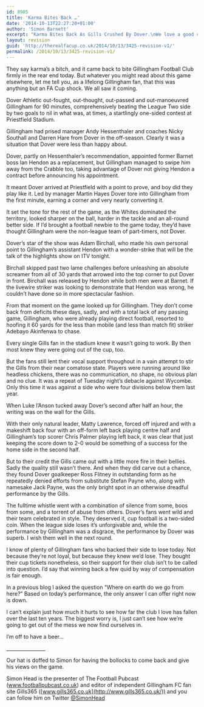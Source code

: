 ```yaml
---
id: 8905
title: 'Karma Bites Back …'
date: '2014-10-13T22:27:20+01:00'
author: 'Simon Barnett'
excerpt: "Karma Bites Back As Gills Crushed By Dover.\nWe love a good cup shock and they were a little short in Round 1. Gills365 man Simon Head puts his misery to one side to give us the gory details."
layout: revision
guid: 'http://therealfacup.co.uk/2014/10/13/3425-revision-v1/'
permalink: /2014/10/13/3425-revision-v1/
---
```


They say karma’s a bitch, and it came back to bite Gillingham Football Club firmly in the rear end today. But whatever you might read about this game elsewhere, let me tell you, as a lifelong Gillingham fan, that this was anything but an FA Cup shock. We all saw it coming.

Dover Athletic out-fought, out-thought, out-passed and out-manoeuvred Gillingham for 90 minutes, comprehensively beating the League Two side by two goals to nil in what was, at times, a startlingly one-sided contest at Priestfield Stadium.

Gillingham had prised manager Andy Hessenthaler and coaches Nicky Southall and Darren Hare from Dover in the off-season. Clearly it was a situation that Dover were less than happy about.

Dover, partly on Hessenthaler’s recommendation, appointed former Barnet boss Ian Hendon as a replacement, but Gillingham managed to swipe him away from the Crabble too, taking advantage of Dover not giving Hendon a contract before announcing his appointment.

It meant Dover arrived at Priestfield with a point to prove, and boy did they play like it. Led by manager Martin Hayes Dover tore into Gillingham from the first minute, earning a corner and very nearly converting it.

It set the tone for the rest of the game, as the Whites dominated the territory, looked sharper on the ball, harder in the tackle and an all-round better side. If I’d brought a football newbie to the game today, they’d have thought Gillingham were the non-league team of part-timers, not Dover.

Dover’s star of the show was Adam Birchall, who made his own personal point to Gillingham’s assistant Hendon with a wonder-strike that will be the talk of the highlights show on ITV tonight.

Birchall skipped past two lame challenges before unleashing an absolute screamer from all of 30 yards that arrowed into the top corner to put Dover in front. Birchall was released by Hendon while both men were at Barnet. If the livewire striker was looking to demonstrate that Hendon was wrong, he couldn’t have done so in more spectacular fashion.

From that moment on the game looked up for Gillingham. They don’t come back from deficits these days, sadly, and with a total lack of any passing game, Gillingham, who were already playing direct football, resorted to hoofing it 60 yards for the less than mobile (and less than match fit) striker Adebayo Akinfenwa to chase.

Every single Gills fan in the stadium knew it wasn’t going to work. By then most knew they were going out of the cup, too.

But the fans still lent their vocal support throughout in a vain attempt to stir the Gills from their near comatose state. Players were running around like headless chickens, there was no communication, no shape, no obvious plan and no clue. It was a repeat of Tuesday night’s debacle against Wycombe. Only this time it was against a side who were four divisions below them last year.

When Luke I’Anson tucked away Dover’s second after half an hour, the writing was on the wall for the Gills.

With their only natural leader, Matty Lawrence, forced off injured and with a makeshift back four with an off-form left back playing centre half and Gillingham’s top scorer Chris Palmer playing left back, it was clear that just keeping the score down to 2-0 would be something of a success for the home side in the second half.

But to their credit the Gills came out with a little more fire in their bellies. Sadly the quality still wasn’t there. And when they did carve out a chance, they found Dover goalkeeper Ross Flitney in outstanding form as he repeatedly denied efforts from substitute Stefan Payne who, along with namesake Jack Payne, was the only bright spot in an otherwise dreadful performance by the Gills.

The fulltime whistle went with a combination of silence from some, boos from some, and a torrent of abuse from others. Dover’s fans went wild and their team celebrated in style. They deserved it, cup football is a two-sided coin. When the league side loses it’s unforgivable and, while the performance by Gillingham was a disgrace, the performance by Dover was superb. I wish them well in the next round.

I know of plenty of Gillingham fans who backed their side to lose today. Not because they’re not loyal, but because they knew we’d lose. They bought their cup tickets nonetheless, so their support for their club isn’t to be called into question. I’d say that winning back a few quid by way of compensation is fair enough.

In a previous blog I asked the question “Where on earth do we go from here?” Based on today’s performance, the only answer I can offer right now is down.

I can’t explain just how much it hurts to see how far the club I love has fallen over the last ten years. The biggest worry is, I just can’t see how we’re going to get out of the mess we now find ourselves in.

I’m off to have a beer…

\_\_\_\_\_\_\_\_\_\_\_\_\_\_\_\_

Our hat is doffed to Simon for having the bollocks to come back and give his views on the game.

Simon Head is the presenter of The Football Pubcast (www.footballpubcast.co.uk) and editor of independent Gillingham FC fan site Gills365 ([www.gills365.co.uk](http://www.gills365.co.uk/)) and you can follow him on Twitter [@SimonHead](http://twitter.com/SimonHead)